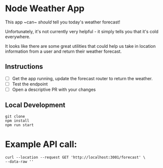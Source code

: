 # Node Weather App
This app ~can~ _should_ tell you today's weather forecast!

Unfortunately, it's not currently very helpful - it simply tells you that it's cold everywhere.

It looks like there are some great utilities that could help us take in location information from a user and return their weather forecast.

## Instructions
- [ ] Get the app running, update the forecast router to return the weather.
- [ ] Test the endpoint
- [ ] Open a descriptive PR with your changes

## Local Development
```
git clone
npm install
npm run start
```

# Example API call:
```
curl --location --request GET 'http://localhost:3001/forecast' \
--data-raw ''
```
